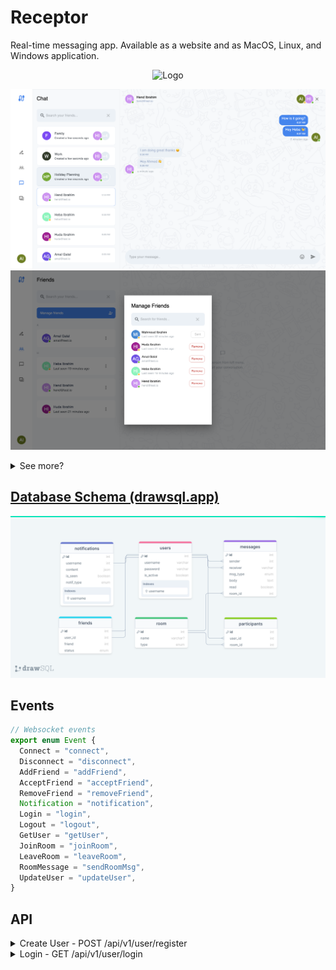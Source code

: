 # Receptor

Real-time messaging app. Available as a website and as MacOS, Linux, and Windows application.

<p align="center"> 
   <img src="https://user-images.githubusercontent.com/72753578/184505323-7f76a321-28cc-480a-ac9a-ec72a3fd91de.gif" alt="Logo" title="Receptor"/>
</p>

![group_chat](./preview/group_chat.png)
![friends](./preview/friends.png)

<details>
<summary>See more?</summary>

![receptor-chat](./preview/chat.png)
![receptor-chat](./preview/closed_group.png)
![receptor-chat](./preview/empty.png)
![receptor-chat](./preview/sign_in.png)

</details>

## [Database Schema (drawsql.app)](https://drawsql.app/teams/no-sim/diagrams/rustchat)

![Schema](./schema.png)

## Events

```ts
// Websocket events
export enum Event {
  Connect = "connect",
  Disconnect = "disconnect",
  AddFriend = "addFriend",
  AcceptFriend = "acceptFriend",
  RemoveFriend = "removeFriend",
  Notification = "notification",
  Login = "login",
  Logout = "logout",
  GetUser = "getUser",
  JoinRoom = "joinRoom",
  LeaveRoom = "leaveRoom",
  RoomMessage = "sendRoomMsg",
  UpdateUser = "updateUser",
}
```

## API

<details>
   <summary>
      Create User - POST /api/v1/user/register
   </summary>

### Reqeust

```json
{
  "username": "Karianne",
  "password": "123456"
}
```

### Response

```json
{
  "userId": 4
}
```

</details>

<details>
   <summary>
      Login - GET /api/v1/user/login
   </summary>

### Reqeust

```json
{
  "username": "Karianne",
  "password": "123456"
}
```

### Response

```json
{
  "user": {
    "id": 2,
    "username": "Bret",
    "isActive": false,
    "createdAt": "2022-08-14T15:52:48.319Z",
    "updatedAt": "2022-08-14T16:33:53.159Z"
  },
  "token": "eyJhbGciOiJIUzI1NiIsInR5cCI6IkpXVCJ9.eyJpZCI6MiwiaWF0IjoxNjYwNDk2NDUzLCJleHAiOjE2NjExMDEyNTN9.7THobk-iSSspgKrJQ1Z6e3rlWACIItz62TfJ2D0mTIg",
  "roomsId": [1],
  "friends": [
    {
      "roomId": 1,
      "User": {
        "id": 1,
        "username": "keytolearn",
        "isActive": true,
        "createdAt": "2022-08-14T15:52:48.319Z",
        "updatedAt": "2022-08-14T16:16:11.036Z"
      }
    }
  ]
}
```

</details>
